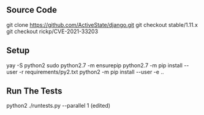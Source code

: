 ## Source Code ##
git clone https://github.com/ActiveState/django.git
git checkout stable/1.11.x
git checkout rickp/CVE-2021-33203
## Setup ##
yay -S python2
sudo python2.7 -m ensurepip
python2.7 -m pip install --user -r requirements/py2.txt
python2 -m pip install --user -e ..
## Run The Tests ##
python2 ./runtests.py --parallel 1 (edited) 
